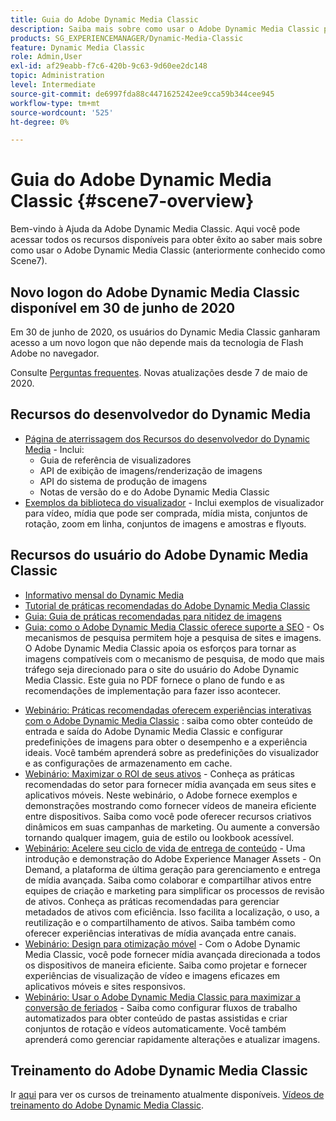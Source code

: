 ```yaml
---
title: Guia do Adobe Dynamic Media Classic
description: Saiba mais sobre como usar o Adobe Dynamic Media Classic para gerenciar vídeos, flyouts e muito mais, com os documentos AEM Cloud Service.
products: SG_EXPERIENCEMANAGER/Dynamic-Media-Classic
feature: Dynamic Media Classic
role: Admin,User
exl-id: af29eabb-f7c6-420b-9c63-9d60ee2dc148
topic: Administration
level: Intermediate
source-git-commit: de6997fda88c4471625242ee9cca59b344cee945
workflow-type: tm+mt
source-wordcount: '525'
ht-degree: 0%

---
```


# Guia do Adobe Dynamic Media Classic {#scene7-overview}

Bem-vindo à Ajuda da Adobe Dynamic Media Classic. Aqui você pode acessar todos os recursos disponíveis para obter êxito ao saber mais sobre como usar o Adobe Dynamic Media Classic (anteriormente conhecido como Scene7).

## Novo logon do Adobe Dynamic Media Classic disponível em 30 de junho de 2020

Em 30 de junho de 2020, os usuários do Dynamic Media Classic ganharam acesso a um novo logon que não depende mais da tecnologia de Flash Adobe no navegador.

Consulte [Perguntas frequentes](new-ui-2020.md). Novas atualizações desde 7 de maio de 2020.

## Recursos do desenvolvedor do Dynamic Media

* [Página de aterrissagem dos Recursos do desenvolvedor do Dynamic Media](https://experienceleague.adobe.com/en/docs/dynamic-media-developer-resources) - Inclui:
   * Guia de referência de visualizadores
   * API de exibição de imagens/renderização de imagens
   * API do sistema de produção de imagens
   * Notas de versão do e do Adobe Dynamic Media Classic
* [Exemplos da biblioteca do visualizador](https://landing.adobe.com/en/na/dynamic-media/ctir-2755/live-demos.html) - Inclui exemplos de visualizador para vídeo, mídia que pode ser comprada, mídia mista, conjuntos de rotação, zoom em linha, conjuntos de imagens e amostras e flyouts.

## Recursos do usuário do Adobe Dynamic Media Classic

* [Informativo mensal do Dynamic Media](dynamic-media-newsletter.md)
* [Tutorial de práticas recomendadas do Adobe Dynamic Media Classic](https://experienceleague.adobe.com/en/docs/experience-manager-learn/dynamic-media-classic-tutorial/overview)
* [Guia: Guia de práticas recomendadas para nitidez de imagens](/help/using/assets/s7_sharpening_images.pdf)
* [Guia: como o Adobe Dynamic Media Classic oferece suporte a SEO](/help/using/assets/s7_seo.pdf) - Os mecanismos de pesquisa permitem hoje a pesquisa de sites e imagens. O Adobe Dynamic Media Classic apoia os esforços para tornar as imagens compatíveis com o mecanismo de pesquisa, de modo que mais tráfego seja direcionado para o site do usuário do Adobe Dynamic Media Classic. Este guia no PDF fornece o plano de fundo e as recomendações de implementação para fazer isso acontecer.
<!-- * [Webinar: Best Practices for Responsive Design](http://offers.adobe.com/en/na/marketing/landings/_40458_responsive_design_live_on_demand_webinar.html) - Learn practical tips on how to improve your mobile strategy. See real-world examples of responsive design in action. Create one primary asset that works across multiple devices and increase mobile performance by dynamically changing the resolution of images or the orientation of images for portrait or landscape displays. Learn how to also dynamically crop, scale, or resize images. -->
* [Webinário: Práticas recomendadas oferecem experiências interativas com o Adobe Dynamic Media Classic](https://seminars.adobeconnect.com/p7wb8ej3u6d/) : saiba como obter conteúdo de entrada e saída do Adobe Dynamic Media Classic e configurar predefinições de imagens para obter o desempenho e a experiência ideais. Você também aprenderá sobre as predefinições do visualizador e as configurações de armazenamento em cache.
* [Webinário: Maximizar o ROI de seus ativos](https://adobecustomersuccess.adobeconnect.com/p5ar3hfrrec/?launcher=false&amp;fcsContent=true&amp;pbMode=normal&amp;proto=true) - Conheça as práticas recomendadas do setor para fornecer mídia avançada em seus sites e aplicativos móveis. Neste webinário, o Adobe fornece exemplos e demonstrações mostrando como fornecer vídeos de maneira eficiente entre dispositivos. Saiba como você pode oferecer recursos criativos dinâmicos em suas campanhas de marketing. Ou aumente a conversão tornando qualquer imagem, guia de estilo ou lookbook acessível.
* [Webinário: Acelere seu ciclo de vida de entrega de conteúdo](https://adobecustomersuccess.adobeconnect.com/p88ducm9pqv/) - Uma introdução e demonstração do Adobe Experience Manager Assets - On Demand, a plataforma de última geração para gerenciamento e entrega de mídia avançada. Saiba como colaborar e compartilhar ativos entre equipes de criação e marketing para simplificar os processos de revisão de ativos. Conheça as práticas recomendadas para gerenciar metadados de ativos com eficiência. Isso facilita a localização, o uso, a reutilização e o compartilhamento de ativos. Saiba também como oferecer experiências interativas de mídia avançada entre canais.
* [Webinário: Design para otimização móvel](https://adobecustomersuccess.adobeconnect.com/p6oqd3wydif/?launcher=false&amp;fcsContent=true&amp;pbMode=normal&amp;proto=true) - Com o Adobe Dynamic Media Classic, você pode fornecer mídia avançada direcionada a todos os dispositivos de maneira eficiente. Saiba como projetar e fornecer experiências de visualização de vídeo e imagens eficazes em aplicativos móveis e sites responsivos.
* [Webinário: Usar o Adobe Dynamic Media Classic para maximizar a conversão de feriados](https://adobecustomersuccess.adobeconnect.com/p32n1yr85c9/?proto=true) - Saiba como configurar fluxos de trabalho automatizados para obter conteúdo de pastas assistidas e criar conjuntos de rotação e vídeos automaticamente. Você também aprenderá como gerenciar rapidamente alterações e atualizar imagens.

## Treinamento do Adobe Dynamic Media Classic

Ir [aqui](https://learning.adobe.com/catalog.html#product=adobe-scene7) para ver os cursos de treinamento atualmente disponíveis.
[Vídeos de treinamento do Adobe Dynamic Media Classic](/help/using/training-videos.md).
